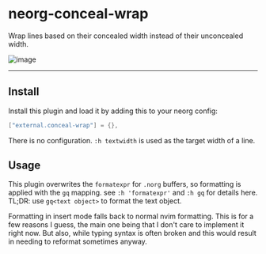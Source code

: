 # neorg-conceal-wrap

Wrap lines based on their concealed width instead of their unconcealed width.

![image](https://github.com/benlubas/neorg-conceal-wrap/assets/56943754/34900a49-7f4b-45e5-ba35-2fbb980c8e88)

---

## Install

Install this plugin and load it by adding this to your neorg config:

```lua
["external.conceal-wrap"] = {},
```

There is no configuration. `:h textwidth` is used as the target width of a line.

## Usage

This plugin overwrites the `formatexpr` for `.norg` buffers, so formatting is applied with the `gq`
mapping. see `:h 'formatexpr'` and `:h gq` for details here. TL;DR: use `gq<text object>` to format
the text object.

Formatting in insert mode falls back to normal nvim formatting. This is for a few reasons I guess,
the main one being that I don't care to implement it right now. But also, while typing syntax is
often broken and this would result in needing to reformat sometimes anyway.
